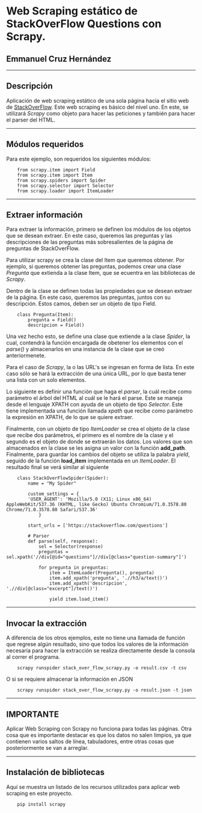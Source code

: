 # Web Scraping estático de StackOverFlow Questions con Scrapy.
## Emmanuel Cruz Hernández

----

## Descripción

Aplicación de web scraping estático de una sola página hacia el sitio web de [StackOverFlow](https://es.stackoverflow.com/questions/). Este web scraping es básico del nivel uno.
En este, se utilizará _Scrapy_ como objeto para hacer las peticiones y también para hacer el parser del HTML.

----

## Módulos requeridos

Para este ejemplo, son requeridos los siguientes módulos:

		from scrapy.item import Field
		from scrapy.item import Item
		from scrapy.spiders import Spider
		from scrapy.selector import Selector
		from scrapy.loader import ItemLoader

----

## Extraer información
Para extraer la información, primero se definen los módulos de los objetos que se desean extraer. En este caso, queremos las preguntas y las descripciones de las preguntas más sobresalientes de la página de preguntas de StackOverFlow.

Para utilizar scrapy se crea la clase del Item que queremos obtener. Por ejemplo, si queremos obtener las preguntas, podemos crear una clase _Pregunta_ que extienda a la clase Item, que se ecuentra en las bibliotecas de _Scrapy_.

Dentro de la clase se definen todas las propiedades que se desean extraer de la página. En este caso, queremos las preguntas, juntos con su descripción. Estos camos, deben ser un objeto de tipo Field.

		class Pregunta(Item):
			pregunta = Field()
			descripcion = Field()

Una vez hecho esto, se define una clase que extiende a la clase _Spider_, la cual, contendrá la función encargada de obetener los elementos con el _parse()_ y almacenarlos en una instancia de la clase que se creó anteriormenete.

Para el caso de _Scrapy_, la o las URL's se ingresan en forma de lista. En este caso sólo se hará la extracción de una única URL, por lo que basta tener una lista con un solo elementos.

Lo siguiente es definir una función que haga el _parser_, la cuál recibe como parámetro el árbol del HTML al cuál se le hará el parse. Este se maneja desde el lenguaje XPATH con ayuda de un objeto de tipo _Selector_. Este tiene implementada una función llamada _xpath_ que recibe como parámetro la expresión en XPATH, de lo que se quiere extraer. 

Finalmente, con un objeto de tipo _ItemLoader_ se crea el objeto de la clase que recibe dos parámetros, el primero es el nombre de la clase y el segundo es el objeto de donde se extraerán los datos. Los valores que son almacenados en la clase se les asigna un valor con la función **add_path**. Finalmente, para guardar los cambios del objeto se utiliza la palabra _yield_, seguido de la función **load_item** implementada en un _ItemLoader_. El resultado final se verá similar al siguiente

		class StackOverFlowSpider(Spider):
			name = "My Spider"

			custom_settings = {
			'USER_AGENT': 'Mozilla/5.0 (X11; Linux x86_64) AppleWebKit/537.36 (KHTML, like Gecko) Ubuntu Chromium/71.0.3578.80 Chrome/71.0.3578.80 Safari/537.36'
		    	} 

			start_urls = ['https://stackoverflow.com/questions']

			# Parser
			def parse(self, response):
				sel = Selector(response)
				preguntas = sel.xpath('//div[@id="questions"]//div[@class="question-summary"]')

				for pregunta in preguntas:
					item = ItemLoader(Pregunta(), pregunta)
					item.add_xpath('pregunta', './/h3/a/text()')
					item.add_xpath('descripcion', './/div[@class="excerpt"]/text()')

					yield item.load_item()


----

## Invocar la extracción

A diferencia de los otros ejemplos, este no tiene una llamada de función que regrese algún resultado, sino que todos los valores de la información necesaria para hacer la extracción se realiza directamente desde la consola al correr el programa.

		scrapy runspider stack_over_flow_scrapy.py -o result.csv -t csv

O si se requiere almacenar la información en JSON

		scrapy runspider stack_over_flow_scrapy.py -o result.json -t json

----

## IMPORTANTE
Aplicar Web Scraping con Scrapy no funciona para todas las páginas. Otra cosa que es importante destacar es que los datos no salen limpios, ya que contienen varios saltos de línea, tabuladores, entre otras cosas que posteriormente se van a arreglar.

----


## Instalación de bibliotecas

Aquí se muestra un listado de los recursos utilizados para aplicar web scraping en este proyecto.

		pip install scrapy
